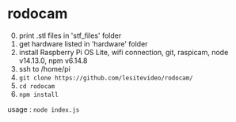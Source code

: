 # rodocam

0. print .stl files in 'stf_files' folder
1. get hardware listed in 'hardware' folder 
2. install Raspberry Pi OS Lite, wifi connection, git, raspicam, node v14.13.0, npm v6.14.8
3. ssh to /home/pi
4. `git clone https://github.com/lesitevideo/rodocam/`
5. `cd rodocam`
6. `npm install`

usage :
`node index.js`
